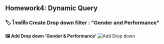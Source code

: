 ## Homework4: Dynamic Query 
### 🏷  โจทย์คือ Create Drop down filter : "Gender and Performance"
**🖼 Add Drop down 'Gender & Performance'**
![Add Drop down ](https://github.com/user-attachments/assets/35b99bdb-b611-4bd5-80ce-c646ae6c85e3)
